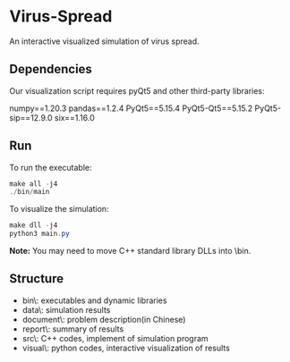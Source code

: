 # Virus-Spread

An interactive visualized simulation of virus spread.

## Dependencies

Our visualization script requires pyQt5 and other third-party libraries:

numpy\=\=1.20.3
pandas\=\=1.2.4
PyQt5\=\=5.15.4
PyQt5-Qt5\=\=5.15.2
PyQt5-sip\=\=12.9.0
six\=\=1.16.0

## Run

To run the executable:

```ps1
make all -j4
./bin/main
```

To visualize the simulation:

```ps1
make dll -j4
python3 main.py
```

**Note:** You may need to move C++ standard library DLLs into \bin.

## Structure

+ bin\\: executables and dynamic libraries
+ data\\: simulation results
+ document\\: problem description(in Chinese)
+ report\\: summary of results
+ src\\: C++ codes, implement of simulation program
+ visual\\: python codes, interactive visualization of results
